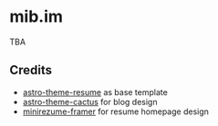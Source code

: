 # mib.im

TBA

## Credits

- [astro-theme-resume](https://github.com/srleom/astro-theme-resume) as base template
- [astro-theme-cactus](https://github.com/chrismwilliams/astro-theme-cactus) for blog design
- [minirezume-framer](https://minirezume.framer.website/) for resume homepage design
